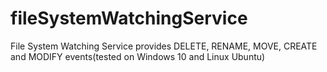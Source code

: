 # fileSystemWatchingService
File System Watching Service provides DELETE, RENAME, MOVE, CREATE and MODIFY events(tested on Windows 10 and Linux Ubuntu)
